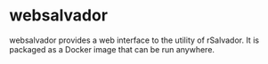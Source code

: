 websalvador
===========

websalvador provides a web interface to the utility of rSalvador. It is packaged
as a Docker image that can be run anywhere.
